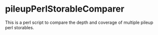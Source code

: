 pileupPerlStorableComparer
==========================

This is a perl script to compare the depth and coverage of multiple pileup perl storables.
